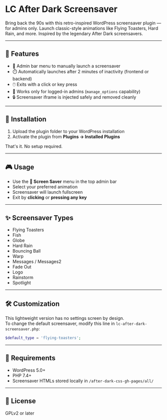 # LC After Dark Screensaver

Bring back the 90s with this retro-inspired WordPress screensaver plugin — for admins only. Launch classic-style animations like Flying Toasters, Hard Rain, and more. Inspired by the legendary After Dark screensavers.

---

## 🧩 Features

- 💾 Admin bar menu to manually launch a screensaver
- ⏱️ Automatically launches after 2 minutes of inactivity (frontend or backend)
- 🖱️ Exits with a click or key press
- 🧠 Works only for logged-in admins (`manage_options` capability)
- 🔒 Screensaver iframe is injected safely and removed cleanly

---

## 📂 Installation

1. Upload the plugin folder to your WordPress installation  
2. Activate the plugin from **Plugins → Installed Plugins**

That's it. No setup required.

---

## 🎮 Usage

- Use the **💾 Screen Saver** menu in the top admin bar
- Select your preferred animation
- Screensaver will launch fullscreen
- Exit by **clicking** or **pressing any key**

---

## ✨ Screensaver Types

- Flying Toasters
- Fish
- Globe
- Hard Rain
- Bouncing Ball
- Warp
- Messages / Messages2
- Fade Out
- Logo
- Rainstorm
- Spotlight

---

## 🛠️ Customization

This lightweight version has no settings screen by design.  
To change the default screensaver, modify this line in `lc-after-dark-screensaver.php`:

```php
$default_type = 'flying-toasters';
```

---

## 🧪 Requirements

- WordPress 5.0+
- PHP 7.4+
- Screensaver HTMLs stored locally in `/after-dark-css-gh-pages/all/`

---

## 📄 License

GPLv2 or later
